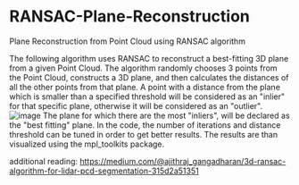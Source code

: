 # RANSAC-Plane-Reconstruction
Plane Reconstruction from Point Cloud using RANSAC algorithm

The following algorithm uses RANSAC to reconstruct a best-fitting 3D plane from a given Point Cloud.
The algorithm randomly chooses 3 points from the Point Cloud, constructs a 3D plane, and then calculates the distances of all the other points from that plane. A point with a distance from the plane which is smaller than a specified threshold will be considered as an "inlier" for that specific plane, otherwise it will be considered as an "outlier".
![image](https://user-images.githubusercontent.com/82894689/188401758-021dfbe5-85fd-4878-a7be-057fc69c67a3.png)
The plane for which there are the most "inliers", will be declared as the "best fitting" plane.
In the code, the number of iterations and distance threshold can be tuned in order to get better results.
The results are than visualized using the mpl_toolkits package.

additional reading:
https://medium.com/@ajithraj_gangadharan/3d-ransac-algorithm-for-lidar-pcd-segmentation-315d2a51351
